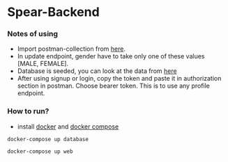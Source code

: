 # Spear-Backend
### Notes of using
- Import postman-collection from [here](https://github.com/spear-app/spear-go/blob/authen-feature/postman_collection/spear-backend.postman_collection.json).
- In update endpoint, gender have to take only one of these values [MALE, FEMALE].
-  Database is seeded, you can look at the data from [here](https://github.com/spear-app/spear-go/blob/authen-feature/pkg/driver/seed.go)
-  After using signup or login, copy the token and paste it in authorization section in postman. Choose bearer token. This is to use any profile endpoint.
### How to run?
- install [docker](https://docs.docker.com/engine/install/) and [docker compose](https://docs.docker.com/compose/install/)
```
docker-compose up database
```
```
docker-compose up web
 ```
